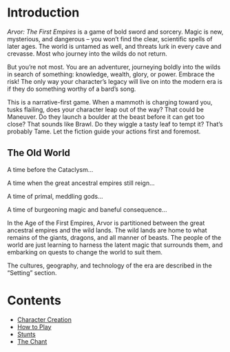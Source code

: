 # Introduction
_Arvor: The First Empires_ is a game of bold sword and sorcery. Magic is new, mysterious, and dangerous – you won’t find the clear, scientific spells of later ages. The world is untamed as well, and threats lurk in every cave and crevasse. Most who journey into the wilds do not return. 

But you’re not most. You are an adventurer, journeying boldly into the wilds in search of something: knowledge, wealth, glory, or power. Embrace the risk! The only way your character’s legacy will live on into the modern era is if they do something worthy of a bard’s song.

This is a narrative-first game. When a mammoth is charging toward you, tusks flailing, does your character leap out of the way? That could be Maneuver. Do they launch a boulder at the beast before it can get too close? That sounds like Brawl. Do they wiggle a tasty leaf to tempt it? That’s probably Tame. Let the fiction guide your actions first and foremost.

## The Old World
A time before the Cataclysm...

A time when the great ancestral empires still reign...

A time of primal, meddling gods...

A time of burgeoning magic and baneful consequence...

In the Age of the First Empires, Arvor is partitioned between the great ancestral empires and the wild lands. The wild lands are home to what remains of the giants, dragons, and all manner of beasts. The people of the world are just learning to harness the latent magic that surrounds them, and embarking on quests to change the world to suit them. 

The cultures, geography, and technology of the era are described in the “Setting” section.

# Contents

* [Character Creation](CharacterCreation.md)
* [How to Play](HowToPlay.md)
* [Stunts](Stunts.md)
* [The Chant](Chant.md)

